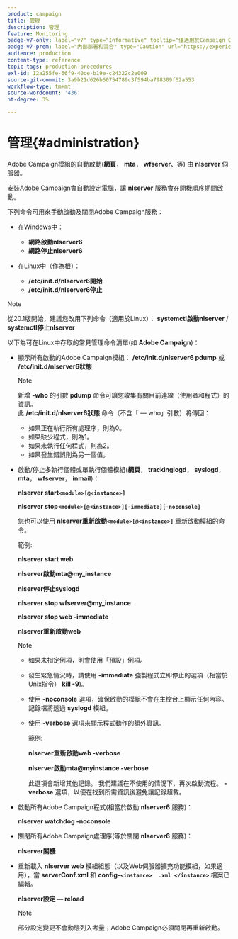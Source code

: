 ```yaml
---
product: campaign
title: 管理
description: 管理
feature: Monitoring
badge-v7-only: label="v7" type="Informative" tooltip="僅適用於Campaign Classic v7"
badge-v7-prem: label="內部部署和混合" type="Caution" url="https://experienceleague.adobe.com/docs/campaign-classic/using/installing-campaign-classic/architecture-and-hosting-models/hosting-models-lp/hosting-models.html?lang=zh-Hant" tooltip="僅適用於內部部署和混合部署"
audience: production
content-type: reference
topic-tags: production-procedures
exl-id: 12a255fe-66f9-40ce-b19e-c24322c2e009
source-git-commit: 3a9b21d626b60754789c3f594ba798309f62a553
workflow-type: tm+mt
source-wordcount: '436'
ht-degree: 3%

---
```


# 管理{#administration}



Adobe Campaign模組的自動啟動(**網頁**， **mta**， **wfserver**、等) 由 **nlserver** 伺服器。

安裝Adobe Campaign會自動設定電腦，讓 **nlserver** 服務會在開機順序期間啟動。

下列命令可用來手動啟動及關閉Adobe Campaign服務：

* 在Windows中：

   * **網路啟動nlserver6**
   * **網路停止nlserver6**

* 在Linux中（作為根）：

   * **/etc/init.d/nlserver6開始**
   * **/etc/init.d/nlserver6停止**

>[!NOTE]
>
>從20.1版開始，建議您改用下列命令（適用於Linux）： **systemctl啟動nlserver** / **systemctl停止nlserver**

以下為可在Linux中存取的常見管理命令清單(如 **Adobe Campaign**)：

* 顯示所有啟動的Adobe Campaign模組： **/etc/init.d/nlserver6 pdump** 或 **/etc/init.d/nlserver6狀態**

  >[!NOTE]
  >
  >新增 **-who** 的引數 **pdump** 命令可讓您收集有關目前連線（使用者和程式）的資訊。\
  >此 **/etc/init.d/nlserver6狀態** 命令（不含「 — who」引數）將傳回：
  >
  >    * 如果正在執行所有處理序，則為0。
  >    * 如果缺少程式，則為1。
  >    * 如果未執行任何程式，則為2。
  >    * 如果發生錯誤則為另一個值。
  >

* 啟動/停止多執行個體或單執行個體模組(**網頁**， **trackinglogd**， **syslogd**， **mta**， **wfserver**， **inmail**)：

  **nlserver start`<module>[@<instance>]`**

  **nlserver stop`<module>[@<instance>][-immediate][-noconsole]`**

  您也可以使用 **nlserver重新啟動`<module>[@<instance>]`** 重新啟動模組的命令。

  範例:

  **nlserver start web**

  **nlserver啟動mta@my_instance**

  **nlserver停止syslogd**

  **nlserver stop wfserver@my_instance**

  **nlserver stop web -immediate**

  **nlserver重新啟動web**

  >[!NOTE]
  >
  >* 如果未指定例項，則會使用「預設」例項。
  >* 發生緊急情況時，請使用 **-immediate** 強製程式立即停止的選項（相當於Unix指令） **kill -9**)。
  >* 使用 **-noconsole** 選項，確保啟動的模組不會在主控台上顯示任何內容。 記錄檔將透過 **syslogd** 模組。
  >* 使用 **-verbose** 選項來顯示程式動作的額外資訊。
  >
  >   範例:
  >
  >   **nlserver重新啟動web -verbose**
  >
  >   **nlserver啟動mta@myinstance -verbose**
  >
  >   此選項會新增其他記錄。 我們建議在不使用的情況下，再次啟動流程。 **-verbose** 選項，以便在找到所需資訊後避免讓記錄超載。

* 啟動所有Adobe Campaign程式(相當於啟動 **nlserver6** 服務)：

  **nlserver watchdog -noconsole**

* 關閉所有Adobe Campaign處理序(等於關閉 **nlserver6** 服務)：

  **nlserver關機**

* 重新載入 **nlserver web** 模組組態（以及Web伺服器擴充功能模組，如果適用），當 **serverConf.xml** 和 **config-`<instance>  .xml </instance>`** 檔案已編輯。

  **nlserver設定 — reload**

  >[!NOTE]
  >
  >部分設定變更不會動態列入考量；Adobe Campaign必須關閉再重新啟動。
